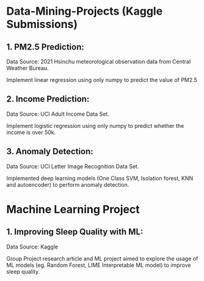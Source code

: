 # Data-Mining-Projects (Kaggle Submissions)


## 1. PM2.5 Prediction: 
Data Source: 2021 Hsinchu meteorological observation data from Central Weather Bureau.

Implement linear regression using only numpy to predict the value of PM2.5

## 2. Income Prediction: 
Data Source: UCI Adult Income Data Set.

Implement logistic regression using only numpy to predict whether the income is over 50k.


## 3. Anomaly Detection: 
Data Source: UCI Letter Image Recognition Data Set.

Implemented deep learning models (One Class SVM, Isolation forest, KNN and autoencoder) to perform anomaly detection.

# Machine Learning Project

## 1. Improving Sleep Quality with ML: 
Data Source: Kaggle

Group Project research article and ML project aimed to explore the usage of ML models (eg. Random Forest, LIME Interpretable ML model) to improve sleep quality.
